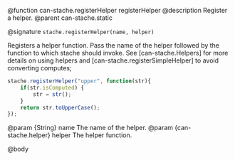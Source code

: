 @function can-stache.registerHelper registerHelper
@description Register a helper.
@parent can-stache.static

@signature `stache.registerHelper(name, helper)`


Registers a helper function.
Pass the name of the helper followed by the
function to which stache should invoke. See [can-stache.Helpers] for more details on using helpers
and [can-stache.registerSimpleHelper] to avoid converting computes;

```js
stache.registerHelper("upper", function(str){
	if(str.isComputed) {
		str = str();
	}
	return str.toUpperCase();
});
```

@param {String} name The name of the helper.
@param {can-stache.helper} helper The helper function.

@body
